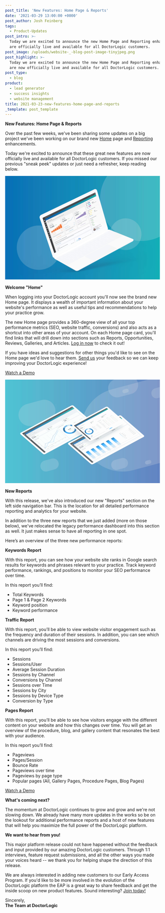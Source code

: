 ```yaml
---
post_title: 'New Features: Home Page & Reports'
date: '2021-03-29 13:00:00 +0000'
post_author: Josh Feinberg
tags:
  - Product-Updates
post_intro: >-
  Today we are excited to announce the new Home Page and Reporting enhancements
  are officially live and available for all DoctorLogic customers.
post_image: /uploads/website-_-blog-post-image-tinyjpeg.png
post_highlight: >-
  Today we are excited to announce the new Home Page and Reporting enhancements
  are now officially live and available for all DoctorLogic customers.
post_type:
  - blog
product:
  - lead generator
  - success insights
  - website management
title: 2021-03-23-new-features-home-page-and-reports
_template: post_template
---
```


**New Features: Home Page & Reports**

Over the past few weeks, we've been sharing some updates on a big project we've been working on our brand new [Home](https://doctorlogic.com/blog/homepage-redesign.html) page and [Reporting](https://doctorlogic.com/blog/new-homepage-and-reporting-coming-soon.html) enhancements.

Today we're excited to announce that these great new features are now officially live and available for all DoctorLogic customers. If you missed our previous "sneak peek" updates or just need a refresher, keep reading below.

![](/uploads/hp-macbook-tiny-jpeg.jpg)

**Welcome "Home"**

When logging into your DoctorLogic account you'll now see the brand new Home page. It displays a wealth of important information about your website's performance as well as useful tips and recommendations to help your practice grow.

The new Home page provides a 360-degree view of all your top performance metrics (SEO, website traffic, conversions) and also acts as a shortcut into other areas of your account. On each Home page card, you'll find links that will drill down into sections such as Reports, Opportunities, Reviews, Galleries, and Articles. [Log in now](https://admin.doctorlogic.com/) to check it out!

If you have ideas and suggestions for other things you'd like to see on the Home page we'd love to hear them. [Send us](mailto:success@doctorlogic.com) your feedback so we can keep improving your DoctorLogic experience!

[Watch a Demo](https://doctorlogic.wistia.com/medias/e5cyalzckx)

![](/uploads/reports-macbook-tiny-jpeg.jpg)

**New Reports**

With this release, we've also introduced our new "Reports" section on the left side navigation bar. This is the location for all detailed performance reporting and analytics for your website.

In addition to the three new reports that we just added (more on those below), we've relocated the legacy performance dashboard into this section as well. It just makes sense to have all reporting in one spot.

Here’s an overview of the three new performance reports:

**Keywords Report**

With this report, you can see how your website site ranks in Google search results for keywords and phrases relevant to your practice. Track keyword performance, rankings, and positions to monitor your SEO performance over time.

In this report you’ll find:

* Total Keywords
* Page 1 & Page 2 Keywords
* Keyword position
* Keyword performance

**Traffic Report**

With this report, you’ll be able to view website visitor engagement such as the frequency and duration of their sessions. In addition, you can see which channels are driving the most sessions and conversions.

In this report you’ll find:

* Sessions
* Sessions/User
* Average Session Duration
* Sessions by Channel
* Conversions by Channel
* Sessions over Time
* Sessions by City
* Sessions by Device Type
* Conversion by Type

**Pages Report**

With this report, you’ll be able to see how visitors engage with the different content on your website and how this changes over time. You will get an overview of the procedure, blog, and gallery content that resonates the best with your audience.

In this report you’ll find:

* Pageviews
* Pages/Session
* Bounce Rate
* Pageviews over time
* Pageviews by page type
* Popular pages (All, Gallery Pages, Procedure Pages, Blog Pages)

[Watch a Demo](https://doctorlogic.wistia.com/medias/3sptqim0cu)

**What's coming next?**

The momentum at DoctorLogic continues to grow and grow and we're not slowing down. We already have many more updates in the works so be on the lookout for additional performance reports and a host of new features that will help you maximize the full power of the DoctorLogic platform.

**We want to hear from you!**

This major platform release could not have happened without the feedback and input provided by our amazing DoctorLogic customers. Through 1:1 interviews, feature request submissions, and all the other ways you made your voices heard -- we thank you for helping shape the direction of this release.

We are always interested in adding new customers to our Early Access Program. If you'd like to be more involved in the evolution of the DoctorLogic platform the EAP is a great way to share feedback and get the inside scoop on new product features. Sound interesting? [Join today!](mailto:product@doctorlogic.com)

Sincerely,  
**The Team at DoctorLogic**
